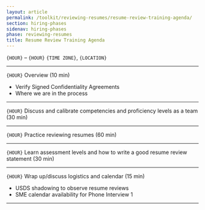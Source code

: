 ```yaml
---
layout: article
permalink: /toolkit/reviewing-resumes/resume-review-training-agenda/
section: hiring-phases
sidenav: hiring-phases
phase: reviewing-resumes
title: Resume Review Training Agenda
---
```


`{HOUR}` – `{HOUR}` `{TIME ZONE}`, `{LOCATION}`

---

`{HOUR}` Overview (10 min)
- Verify Signed Confidentiality Agreements
- Where we are in the process

---

`{HOUR}` Discuss and calibrate competencies and proficiency levels as a team (30 min)

---

`{HOUR}` Practice reviewing resumes (60 min)

---

`{HOUR}` Learn assessment levels and how to write a good resume review statement (30 min)

---

`{HOUR}`	Wrap up/discuss logistics and calendar (15 min)
- USDS shadowing to observe resume reviews
- SME calendar availability for Phone Interview 1

---
